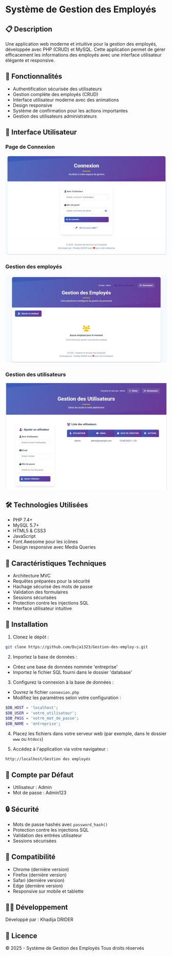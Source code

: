 # Système de Gestion des Employés

## 📋 Description
Une application web moderne et intuitive pour la gestion des employés, développée avec PHP (CRUD) et MySQL. Cette application permet de gérer efficacement les informations des employés avec une interface utilisateur élégante et responsive.

## 🌟 Fonctionnalités
- Authentification sécurisée des utilisateurs
- Gestion complète des employés (CRUD)
- Interface utilisateur moderne avec des animations
- Design responsive
- Système de confirmation pour les actions importantes
- Gestion des utilisateurs administrateurs

## 🎨 Interface Utilisateur
### Page de Connexion
![Page de Connexion](screenshots/image.png)

### Gestion des employés
![Tableau de Bord](screenshots/image1.jpg)

### Gestion des utilisateurs
![Gestion des utilisateurs](screenshots/image2.png)

## 🛠️ Technologies Utilisées
- PHP 7.4+
- MySQL 5.7+
- HTML5 & CSS3
- JavaScript
- Font Awesome pour les icônes
- Design responsive avec Media Queries

## 🎯 Caractéristiques Techniques
- Architecture MVC
- Requêtes préparées pour la sécurité
- Hachage sécurisé des mots de passe
- Validation des formulaires
- Sessions sécurisées
- Protection contre les injections SQL
- Interface utilisateur intuitive

## 🚀 Installation

1. Clonez le dépôt :
```bash
git clone https://github.com/Duja1323/Gestion-des-employ-s.git
```

2. Importez la base de données :
- Créez une base de données nommée 'entreprise'
- Importez le fichier SQL fourni dans le dossier 'database'

3. Configurez la connexion à la base de données :
- Ouvrez le fichier `connexion.php`
- Modifiez les paramètres selon votre configuration :
```php
$DB_HOST = 'localhost';
$DB_USER = 'votre_utilisateur';
$DB_PASS = 'votre_mot_de_passe';
$DB_NAME = 'entreprise';
```

4. Placez les fichiers dans votre serveur web (par exemple, dans le dossier `www` ou `htdocs`)

5. Accédez à l'application via votre navigateur :
```
http://localhost/Gestion des employés
```

## 👤 Compte par Défaut
- Utilisateur : Admin
- Mot de passe : Admin123

## 🔒 Sécurité
- Mots de passe hashés avec `password_hash()`
- Protection contre les injections SQL
- Validation des entrées utilisateur
- Sessions sécurisées

## 📱 Compatibilité
- Chrome (dernière version)
- Firefox (dernière version)
- Safari (dernière version)
- Edge (dernière version)
- Responsive sur mobile et tablette

## 👩‍💻 Développement
Développé par : Khadija DRIDER

## 📄 Licence
© 2025 - Système de Gestion des Employés
Tous droits réservés 
